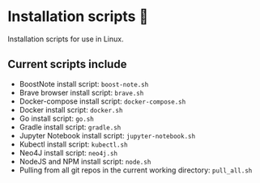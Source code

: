 # Installation scripts :santa:
Installation scripts for use in Linux.

## Current scripts include
- BoostNote install script: `boost-note.sh`
- Brave browser install script: `brave.sh`
- Docker-compose install script: `docker-compose.sh`
- Docker install script: `docker.sh`
- Go install script: `go.sh`
- Gradle install script: `gradle.sh`
- Jupyter Notebook install script: `jupyter-notebook.sh`
- Kubectl install script: `kubectl.sh`
- Neo4J install script: `neo4j.sh`
- NodeJS and NPM install script: `node.sh`
- Pulling from all git repos in the current working directory: `pull_all.sh`
